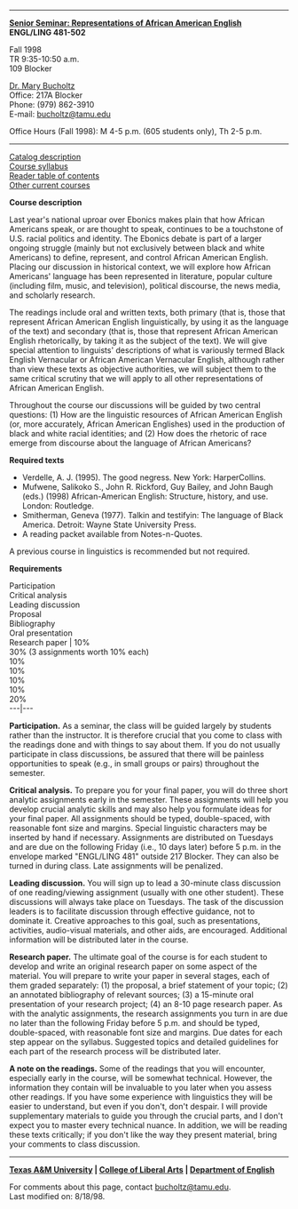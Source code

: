 * * *

  
**[Senior Seminar: Representations of African American English](../481/)  
ENGL/LING 481-502**  
  
Fall 1998  
TR 9:35-10:50 a.m.  
109 Blocker  
  
[Dr. Mary Bucholtz](/pers/fac/bucholtz/)  
Office: 217A Blocker  
Phone: (979) 862-3910  
E-mail: [bucholtz@tamu.edu](mailto:bucholtz@tamu.edu)  
  
Office Hours (Fall 1998): M 4-5 p.m. (605 students only), Th 2-5 p.m.  
  

* * *

  
[Catalog
description](/courses/desc/action.lasso?-Database=courses.fp3&-Layout=Main&-Response=found.html&Type=ENGL&Number=481&-Search)  
[Course syllabus](syllabus.html)  
[Reader table of contents](toc.html)  
[Other current courses](../)  
  
**Course description**  
  
Last year's national uproar over Ebonics makes plain that how African
Americans speak, or are thought to speak, continues to be a touchstone of U.S.
racial politics and identity. The Ebonics debate is part of a larger ongoing
struggle (mainly but not exclusively between black and white Americans) to
define, represent, and control African American English. Placing our
discussion in historical context, we will explore how African Americans'
language has been represented in literature, popular culture (including film,
music, and television), political discourse, the news media, and scholarly
research.  
  
The readings include oral and written texts, both primary (that is, those that
represent African American English linguistically, by using it as the language
of the text) and secondary (that is, those that represent African American
English rhetorically, by taking it as the subject of the text). We will give
special attention to linguists' descriptions of what is variously termed Black
English Vernacular or African American Vernacular English, although rather
than view these texts as objective authorities, we will subject them to the
same critical scrutiny that we will apply to all other representations of
African American English.  
  
Throughout the course our discussions will be guided by two central questions:
(1) How are the linguistic resources of African American English (or, more
accurately, African American Englishes) used in the production of black and
white racial identities; and (2) How does the rhetoric of race emerge from
discourse about the language of African Americans?  
  
**Required texts**  
  

  * Verdelle, A. J. (1995). The good negress. New York: HarperCollins.
  * Mufwene, Salikoko S., John R. Rickford, Guy Bailey, and John Baugh (eds.) (1998) African-American English: Structure, history, and use. London: Routledge.
  * Smitherman, Geneva (1977). Talkin and testifyin: The language of Black America. Detroit: Wayne State University Press.
  * A reading packet available from Notes-n-Quotes.

A previous course in linguistics is recommended but not required.  
  
**Requirements**  
  
Participation  
Critical analysis  
Leading discussion  
Proposal  
Bibliography  
Oral presentation  
Research paper |  10%  
30% (3 assignments worth 10% each)  
10%  
10%  
10%  
10%  
20%  
---|---  
  
**Participation.** As a seminar, the class will be guided largely by students
rather than the instructor. It is therefore crucial that you come to class
with the readings done and with things to say about them. If you do not
usually participate in class discussions, be assured that there will be
painless opportunities to speak (e.g., in small groups or pairs) throughout
the semester.  
  
**Critical analysis.** To prepare you for your final paper, you will do three
short analytic assignments early in the semester. These assignments will help
you develop crucial analytic skills and may also help you formulate ideas for
your final paper. All assignments should be typed, double-spaced, with
reasonable font size and margins. Special linguistic characters may be
inserted by hand if necessary. Assignments are distributed on Tuesdays and are
due on the following Friday (i.e., 10 days later) before 5 p.m. in the
envelope marked "ENGL/LING 481" outside 217 Blocker. They can also be turned
in during class. Late assignments will be penalized.  
  
**Leading discussion.** You will sign up to lead a 30-minute class discussion
of one reading/viewing assignment (usually with one other student). These
discussions will always take place on Tuesdays. The task of the discussion
leaders is to facilitate discussion through effective guidance, not to
dominate it. Creative approaches to this goal, such as presentations,
activities, audio-visual materials, and other aids, are encouraged. Additional
information will be distributed later in the course.  
  
**Research paper.** The ultimate goal of the course is for each student to
develop and write an original research paper on some aspect of the material.
You will prepare to write your paper in several stages, each of them graded
separately: (1) the proposal, a brief statement of your topic; (2) an
annotated bibliography of relevant sources; (3) a 15-minute oral presentation
of your research project; (4) an 8-10 page research paper. As with the
analytic assignments, the research assignments you turn in are due no later
than the following Friday before 5 p.m. and should be typed, double-spaced,
with reasonable font size and margins. Due dates for each step appear on the
syllabus. Suggested topics and detailed guidelines for each part of the
research process will be distributed later.  
  
**A note on the readings.** Some of the readings that you will encounter,
especially early in the course, will be somewhat technical. However, the
information they contain will be invaluable to you later when you assess other
readings. If you have some experience with linguistics they will be easier to
understand, but even if you don't, don't despair. I will provide supplementary
materials to guide you through the crucial parts, and I don't expect you to
master every technical nuance. In addition, we will be reading these texts
critically; if you don't like the way they present material, bring your
comments to class discussion.  
  

* * *

  
**[Texas A&M University](http://www.tamu.edu/) | [College of Liberal
Arts](http://clla.tamu.edu/) | [Department of English](/)**  
  

For comments about this page, contact
[bucholtz@tamu.edu](mailto:bucholtz@tamu.edu).  
Last modified on: 8/18/98.

